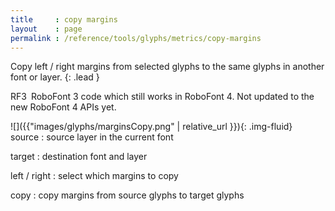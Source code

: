 ```yaml
---
title     : copy margins
layout    : page
permalink : /reference/tools/glyphs/metrics/copy-margins
---
```


Copy left / right margins from selected glyphs to the same glyphs in another font or layer.
{: .lead }

<span class="badge text-bg-warning rounded-0">RF3</span> RoboFont 3 code which still works in RoboFont 4. Not updated to the new RoboFont 4 APIs yet.


<div class='row'>

<div class='col-sm-4' markdown='1'>
![]({{"images/glyphs/marginsCopy.png" | relative_url }}){: .img-fluid}
</div>

<div class='col-sm-8' markdown='1'>
source
: source layer in the current font

target
: destination font and layer

left / right
: select which margins to copy

copy
: copy margins from source glyphs to target glyphs 
</div>

</div>

